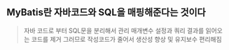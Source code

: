 
## MyBatis란 자바코드와 SQL을 매핑해준다는 것이다
> 자바 코드로 부터 SQL문을 분리해서 관리
> 매개변수 설정과 쿼리 결과를 읽어오는 코드를 제거 그러므로 작성코드가 줄어서 생산성 향상 및 유지보수 편리해짐
